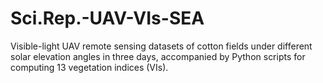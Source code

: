 # Sci.Rep.-UAV-VIs-SEA
Visible-light UAV remote sensing datasets of cotton fields under different solar elevation angles in three days, accompanied by Python scripts for computing 13 vegetation indices (VIs).
